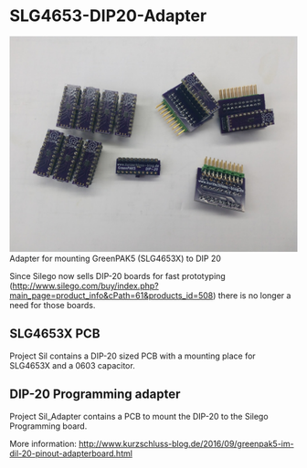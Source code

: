 # SLG4653-DIP20-Adapter
![Adapter boards](https://raw.githubusercontent.com/DasBasti/SLG4653-DIP20-Adapter/master/GP5-DIP20.jpg)
Adapter for mounting GreenPAK5 (SLG4653X) to DIP 20

Since Silego now sells DIP-20 boards for fast prototyping (http://www.silego.com/buy/index.php?main_page=product_info&cPath=61&products_id=508) there is no longer a need for those boards.

## SLG4653X PCB ##
Project Sil contains a DIP-20 sized PCB with a mounting place for SLG4653X and a 0603 capacitor.

## DIP-20 Programming adapter ##
Project Sil_Adapter contains a PCB to mount the DIP-20 to the Silego Programming board.

More information: http://www.kurzschluss-blog.de/2016/09/greenpak5-im-dil-20-pinout-adapterboard.html